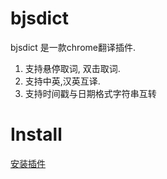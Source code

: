# bjsdict
bjsdict 是一款chrome翻译插件.
1. 支持悬停取词, 双击取词.
2. 支持中英,汉英互译.
3. 支持时间戳与日期格式字符串互转

# Install
<a href="https://chrome.google.com/webstore/detail/%E5%8D%8A%E5%8D%B7%E4%B9%A6%E8%AF%8D%E5%85%B8/jjdioaheaepkefcbndbebaegbpdifmjb?utm_source=chrome-ntp-icon" target="_blank">安装插件</a>
